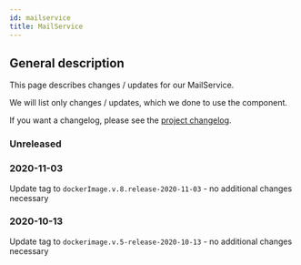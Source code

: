 ```yaml
---
id: mailservice
title: MailService
---
```


## General description

This page describes changes / updates for our MailService.

We will list only changes / updates, which we done to use the component.

If you want a changelog, please see the [project changelog](https://github.com/CaritasDeutschland/caritas-onlineBeratung-mailservice/blob/master/CHANGELOG.md).

### Unreleased

### 2020-11-03

Update tag to `dockerImage.v.8.release-2020-11-03` - no additional changes necessary 

### 2020-10-13

Update tag to `dockerimage.v.5-release-2020-10-13` - no additional changes necessary 